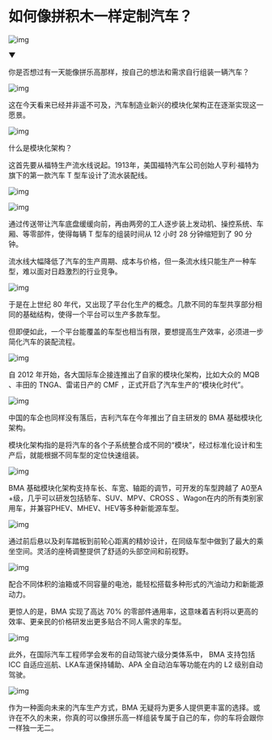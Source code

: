 # 如何像拼积木一样定制汽车？

![img](https://mmbiz.qpic.cn/mmbiz_gif/U6yRaDu1NabWiaqRbJKp96GhHncuO4O3urqhzzhDW6cfPdwZ8PfsEiamBfKWCMFLwQRWIyiaHCTsdy6leuGvk0ZRg/640?wx_fmt=gif)

▼

你是否想过有一天能像拼乐高那样，按自己的想法和需求自行组装一辆汽车？

![img](https://mmbiz.qpic.cn/mmbiz_gif/U6yRaDu1NabWiaqRbJKp96GhHncuO4O3uiceYEhicUXIiaNdjRQXcCBydbIr0gCyV59xib00yKtkU1FlWMPnDQpU6uQ/640?wx_fmt=gif)

这在今天看来已经并非遥不可及，汽车制造业新兴的模块化架构正在逐渐实现这一愿景。

![img](https://mmbiz.qpic.cn/mmbiz_gif/U6yRaDu1NabWiaqRbJKp96GhHncuO4O3uXicvuSia7Mib9ibRrKTwnpAwcenq2rCgJGkl0wVlQYM398Yh5fcXTdic8ibg/640?wx_fmt=gif)

什么是模块化架构？

这首先要从福特生产流水线说起。1913年，美国福特汽车公司创始人亨利·福特为旗下的第一款汽车 T 型车设计了流水装配线。

![img](https://mmbiz.qpic.cn/mmbiz_gif/U6yRaDu1NabWiaqRbJKp96GhHncuO4O3uwmnmW1e3IHe8Golib8vpCapmxh9OHWynibr0A6LZGSbhjn1m8oUatGog/640?wx_fmt=gif)

![img](https://mmbiz.qpic.cn/mmbiz_gif/U6yRaDu1NabWiaqRbJKp96GhHncuO4O3udfKk9SCH5aEkFTqebicHeC2Rsg8Z8eqFSSuiamLFbdBwInqGTXqeicN8g/640?wx_fmt=gif)

通过传送带让汽车底盘缓缓向前，再由两旁的工人逐步装上发动机、操控系统、车厢、等零部件，使得每辆 T 型车的组装时间从 12 小时 28 分钟缩短到了 90 分钟。

流水线大幅降低了汽车的生产周期、成本与价格，但一条流水线只能生产一种车型，难以面对日趋激烈的行业竞争。

![img](https://mmbiz.qpic.cn/mmbiz_gif/U6yRaDu1NabWiaqRbJKp96GhHncuO4O3ubccGs5vrbQD6Q4yCM0xpsI9511Sl9RWBUAqibToyH92gVdYSdIvjPsg/640?wx_fmt=gif)

于是在上世纪 80 年代，又出现了平台化生产的概念。几款不同的车型共享部分相同的基础结构，使得一个平台可以生产多款车型。

但即便如此，一个平台能覆盖的车型也相当有限，要想提高生产效率，必须进一步简化汽车的装配流程。

![img](https://mmbiz.qpic.cn/mmbiz_gif/U6yRaDu1NabWiaqRbJKp96GhHncuO4O3u6myXnbTibd8UEVz6s0xUiaY8FNibsWkBDUklsOhYhuGR2vEbuGc6RWQZQ/640?wx_fmt=gif)

自 2012 年开始，各大国际车企接连推出了自家的模块化架构，比如大众的 MQB 、丰田的 TNGA、雷诺日产的 CMF ，正式开启了汽车生产的“模块化时代”。

![img](https://mmbiz.qpic.cn/mmbiz_gif/U6yRaDu1NabWiaqRbJKp96GhHncuO4O3uIMngzgncB1micN7icAUnKib1hAiaNALM8PzBQOajJ5rhZHjJxgicLr4XB5A/640?wx_fmt=gif)

中国的车企也同样没有落后，吉利汽车在今年推出了自主研发的 BMA 基础模块化架构。

模块化架构指的是将汽车的各个子系统整合成不同的“模块”，经过标准化设计和生产后，就能根据不同车型的定位快速组装。

![img](https://mmbiz.qpic.cn/mmbiz_gif/U6yRaDu1NabWiaqRbJKp96GhHncuO4O3uX1iaZhMI8qLAhWtXJHhTzhA8Gn4gCcDoeJbKibJfT7via7fwia9MPSzcAQ/640?wx_fmt=gif)

BMA 基础模块化架构支持车长、车宽、轴距的调节，可开发的车型跨越了 A0至A +级，几乎可以研发包括轿车、SUV、MPV、CROSS 、Wagon在内的所有类别家用车，并兼容PHEV、MHEV、HEV等多种新能源车型。

![img](https://mmbiz.qpic.cn/mmbiz_gif/U6yRaDu1NabWiaqRbJKp96GhHncuO4O3uv3uNXKPIHibQkxMibXOXVWkzpEzkud5OicDUvyYwBPtJUrqZ7olHLUesQ/640?wx_fmt=gif)

通过前后悬以及刹车踏板到前轮心距离的精妙设计，在同级车型中做到了最大的乘坐空间。灵活的座椅调整提供了舒适的头部空间和前视野。

![img](https://mmbiz.qpic.cn/mmbiz_gif/U6yRaDu1NabWiaqRbJKp96GhHncuO4O3uPZI1FDhqMnCV3OnvNhqIxlSZzcMk8wWGNfiaiadoT3evcJEUFvpROWTA/640?wx_fmt=gif)

配合不同体积的油箱或不同容量的电池，能轻松搭载多种形式的汽油动力和新能源动力。

更惊人的是，BMA 实现了高达 70% 的零部件通用率，这意味着吉利将以更高的效率、更亲民的价格研发出更多贴合不同人需求的车型。

![img](https://mmbiz.qpic.cn/mmbiz_gif/U6yRaDu1NabWiaqRbJKp96GhHncuO4O3uR09CvSV6kVC1Flibne2t9mFYv3TcnQoNy0KnopKoR0wbnqPL4RuLZrw/640?wx_fmt=gif)

此外，在国际汽车工程师学会发布的自动驾驶六级分类体系中， BMA 支持包括 ICC 自适应巡航、LKA车道保持辅助、APA 全自动泊车等功能在内的 L2 级别自动驾驶。

![img](https://mmbiz.qpic.cn/mmbiz_gif/U6yRaDu1NabWiaqRbJKp96GhHncuO4O3uR8luMm0WKUWmfRFdmbBKp2AWhcs6qHRARruWhNWgclkqdU9g6FsyibQ/640?wx_fmt=gif)

作为一种面向未来的汽车生产方式，BMA 无疑将为更多人提供更丰富的选择。或许在不久的未来，你真的可以像拼乐高一样组装专属于自己的车，你的车将会跟你一样独一无二。

